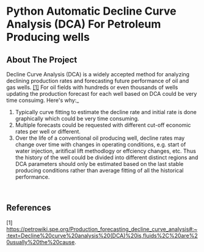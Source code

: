 # Python Automatic Decline Curve Analysis (DCA) For Petroleum Producing wells

## About The Project
Decline Curve Analysis (DCA) is a widely accepted method for analyzing declining production rates and forecasting future performance of oil and gas wells. [[1]](#1) For oil fields with hundreds or even thousands of wells updating the production forecast for each well based on DCA could be very time consuimg. Here's why:_
1. Typically curve fitting to estimate the decline rate and initial rate is done graphically which could be very time consuming.
2. Multiple forecasts could be requested with different cut-off economic rates per well or different.
3. Over the life of a conventional oil producing well, decline rates may change over time with changes in operating conditions, e.g. start of water injection, aritifical lift methodlogy or effciency changes, etc. Thus the history of the well could be divided into different distinct regions and DCA parameters should only be estimated based on the last stable producing conditions rather than average fitting of all the historical performance.

<br>

## References
<a id="1">[1]</a> 
https://petrowiki.spe.org/Production_forecasting_decline_curve_analysis#:~:text=Decline%20curve%20analysis%20(DCA)%20is,fluids%2C%20are%20usually%20the%20cause.
